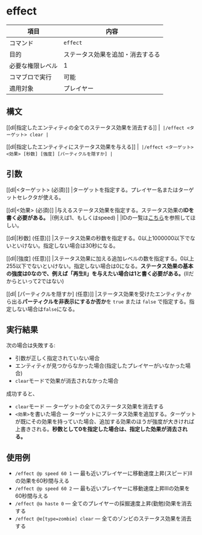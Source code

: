 # effect

|項目|内容|
|---|---|
|コマンド|`effect`|
|目的|ステータス効果を追加・消去するる|
| 必要な権限レベル | 1 |
|コマブロで実行|可能|
|適用対象|プレイヤー|

## 構文

[[dl|指定したエンティティの全てのステータス効果を消去する]]
|```
|/effect <ターゲット> clear
|```

[[dl|指定したエンティティにステータス効果を与える]]
|```
|/effect <ターゲット> <効果> [秒数] [強度] [パーティクルを隠すか]
|```

## 引数

[[dl|<ターゲット> (必須)]]
|ターゲットを指定する。プレイヤー名またはターゲットセレクタが使える。

[[dl|<効果> (必須)]]
|与えるステータス効果を指定する。ステータス効果の**IDを書く必要がある。**
|(例えば1、もしくはspeed)
|
|IDの一覧は[こちら](https://minecraft.fandom.com/wiki/Effect#Effect_IDs)を参照してほしい。  

[[dl|[秒数] (任意)]]
|ステータス効果の秒数を指定する。0以上1000000以下でないといけない。指定しない場合は30秒になる。

[[dl|[強度] (任意)]]
|ステータス効果に加える追加レベルの数を指定する。0以上255以下でないといけない。指定しない場合は0になる。**ステータス効果の基本の強度は0なので、例えば「再生II」を与えたい場合は1と書く必要がある。**(IIだからといって2ではない)

[[dl| [パーティクルを隠すか] (任意)]]
|ステータス効果を受けたエンティティから出る**パーティクルを非表示にするか否か**を `true` または `false` で指定する。指定しない場合は`false`になる。

## 実行結果

次の場合は失敗する:

- 引数が正しく指定されていない場合
- エンティティが見つからなかった場合(指定したプレイヤーがいなかった場合)
- `clear`モードで効果が消去されなかった場合

成功すると、

- `clear`モード — ターゲットの全てのステータス効果を消去する
- `<効果>`を書いた場合 — ターゲットにステータス効果を追加する。ターゲットが既にその効果を持っていた場合、追加する効果のほうが強度が大きければ上書きされる。**秒数として0を指定した場合は、指定した効果が消去される。**

## 使用例

- `/effect @p speed 60 1` ― 最も近いプレイヤーに移動速度上昇(スピード)IIの効果を60秒間与える
- `/effect @p speed 60 2` ― 最も近いプレイヤーに移動速度上昇IIIの効果を60秒間与える
- `/effect @a haste 0` ― 全てのプレイヤーの採掘速度上昇(勤勉)効果を消去する
- `/effect @e[type=zombie] clear` ― 全てのゾンビのステータス効果を消去する
